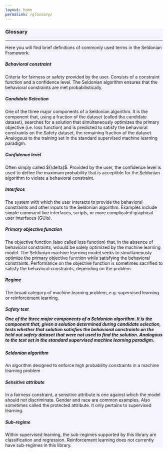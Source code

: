 ```yaml
---
layout: home
permalink: /glossary/
---
```


<!-- Main Container -->
<div class="container p-3 my-5 border" style="background-color: #f3f4fc;">
<h3 class="mb-3">Glossary</h3>
<hr class="my-4" />
<p>Here you will find brief definitions of commonly used terms in the Seldonian Framework:</p>
<h5> Behavioral constraint </h5>
<p>  Criteria for fairness or safety provided by the user. Consists of a constraint function and a confidence level. The Seldonian algorithm ensures that the behavioral constraints are met probabilistically. </p> 

<h5>Candidate Selection</h5>
<p>One of the three major components of a Seldonian algorithm. It is the component that, using a fraction of the dataset (called the candidate dataset), searches for a solution that simultaneously optimizes the primary objective (i.e. loss function) and is predicted to satisfy the behavioral constraints on the Safety dataset, the remaining fraction of the dataset. Analogous to the training set in the standard supervised machine learning paradigm. </p>

<h5>Confidence level</h5>
<p>Often simply called ${\delta}$. Provided by the user, the confidence level is used to define the maximum probability that is acceptible for the Seldonian algorithm to violate a behavioral constraint.  </p>

<h5>Interface</h5>
<p>The system with which the user interacts to provide the behavioral constraints and other inputs to the Seldonian algorithm. Examples include simple command line interfaces, scripts, or more complicated graphical user interfaces (GUIs).</p>

<h5>Primary objective function</h5>
<p>The objective function (also called loss function) that, in the absence of behavioral constraints, wouuld be solely optimized by the machine learning model. The Seldonian machine learning model seeks to simultaneously optimize the primary objective function while satisfying the behavioral constraints. Performance on the objective function is sometimes sacrified to satisfy the behavioral constraints, depending on the problem.</p>

<h5>Regime</h5>
<p>The broad category of machine learning problem, e.g. supervised learning or reinforcement learning. </p>

<h5>Safety test
<p>One of the three major components of a Seldonian algorithm. It is the component that, given a solution determined during candidate selection, tests whether that solution satisfies the behavioral constraints on the held out safety dataset that were not used to find the solution. Analogous to the test set in the standard supervised machine learning paradigm. </p>

<h5>Seldonian algorithm</h5>
<p>An algorithm designed to enforce high probability constraints in a machine learning problem</p>

<h5>Sensitive attribute</h5>
<p>In a fairness constraint, a sensitive attribute is one against which the model should not discriminate. Gender and race are common examples. Also sometimes called the protected attribute. It only pertains to supervised learning. </p>

<h5>Sub-regime</h5>
<p>Within supervised learning, the sub-regimes supported by this library are classification and regression. Reinforcement learning does not currently have sub-regimes in this library.</p>


</div>


